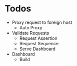 # Todos

- Proxy request to foreign host
    - Auto Proxy
- Validate Requests
    - Request Assertion
    - Request Sequence
    - Serve Dashboard
- Dashboard
    - Build 
